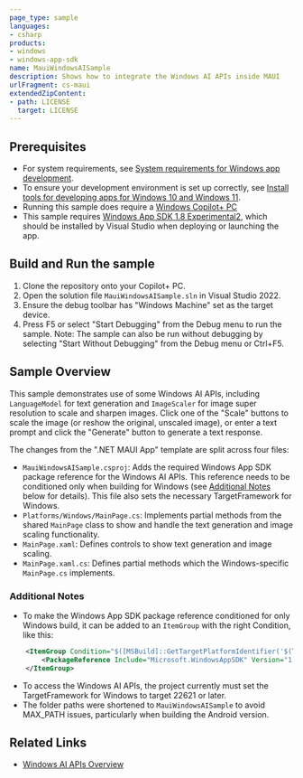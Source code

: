 ```yaml
---
page_type: sample
languages:
- csharp
products:
- windows
- windows-app-sdk
name: MauiWindowsAISample
description: Shows how to integrate the Windows AI APIs inside MAUI
urlFragment: cs-maui
extendedZipContent:
- path: LICENSE
  target: LICENSE
---
```


## Prerequisites
- For system requirements, see [System requirements for Windows app development](https://docs.microsoft.com/windows/apps/windows-app-sdk/system-requirements).
- To ensure your development environment is set up correctly, see [Install tools for developing apps for Windows 10 and Windows 11](https://docs.microsoft.com/windows/apps/windows-app-sdk/set-up-your-development-environment).
- Running this sample does require a [Windows Copilot+ PC](https://learn.microsoft.com/windows/ai/npu-devices/)
- This sample requires [Windows App SDK 1.8 Experimental2](https://learn.microsoft.com/windows/apps/windows-app-sdk/downloads#windows-app-sdk-18-experimental), which should be installed by Visual Studio when deploying or launching the app.

## Build and Run the sample
1. Clone the repository onto your Copilot+ PC.
2. Open the solution file `MauiWindowsAISample.sln` in Visual Studio 2022.
3. Ensure the debug toolbar has "Windows Machine" set as the target device.
4. Press F5 or select "Start Debugging" from the Debug menu to run the sample.
Note: The sample can also be run without debugging by selecting "Start Without Debugging" from the Debug menu or Ctrl+F5. 

## Sample Overview

This sample demonstrates use of some Windows AI APIs, including `LanguageModel` for text
generation and `ImageScaler` for image super resolution to scale and sharpen images. Click one of the
"Scale" buttons to scale the image (or reshow the original, unscaled image), or enter a text prompt and
click the "Generate" button to generate a text response.

The changes from the ".NET MAUI App" template are split across four files:
- `MauiWindowsAISample.csproj`: Adds the required Windows App SDK package reference for the
  Windows AI APIs. This reference needs to be conditioned only when building for Windows
  (see [Additional Notes](#additional-notes) below for details). This file also sets the necessary
  TargetFramework for Windows.
- `Platforms/Windows/MainPage.cs`: Implements partial methods from the shared `MainPage` class to show and
  handle the text generation and image scaling functionality.
- `MainPage.xaml`: Defines controls to show text generation and image scaling.
- `MainPage.xaml.cs`: Defines partial methods which the Windows-specific `MainPage.cs` implements.

### Additional Notes

- To make the Windows App SDK package reference conditioned for only Windows build, it can be added to an
  `ItemGroup` with the right Condition, like this:
```xml
	<ItemGroup Condition="$([MSBuild]::GetTargetPlatformIdentifier('$(TargetFramework)')) == 'windows'">
		<PackageReference Include="Microsoft.WindowsAppSDK" Version="1.8.250515001-experimental2" />
	</ItemGroup>
```
- To access the Windows AI APIs, the project currently must set the TargetFramework for
  Windows to target 22621 or later.
- The folder paths were shortened to `MauiWindowsAISample` to avoid MAX_PATH issues, particularly when
  building the Android version.

## Related Links
- [Windows AI APIs Overview](https://learn.microsoft.com/windows/ai/apis/)
